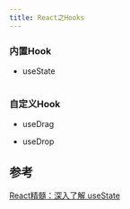 ```yaml
---
title: React之Hooks
---
```


### 内置Hook

- useState

```js

```



### 自定义Hook

- useDrag




- useDrop



## 参考

[React精髓：深入了解 useState](https://mp.weixin.qq.com/s/nYX8Lnj7uwGHAeL5rEnRRg)
